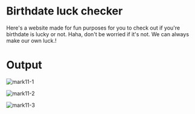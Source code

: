 # Birthdate luck checker
 
Here's a website made for fun purposes for you to check out if you're birthdate is lucky or not. Haha, don't be worried if it's not. We can always make our own luck.!

# Output

![mark11-1](https://user-images.githubusercontent.com/59699631/189340395-a4c9f89b-fa64-4cce-a6c4-b821c681807e.png)

![mark11-2](https://user-images.githubusercontent.com/59699631/189340401-d8520c23-55f1-450d-9be8-0fd3c4f02d73.png)

![mark11-3](https://user-images.githubusercontent.com/59699631/189340414-a90c73ac-a917-430e-8bd9-4fc05356f27f.png)
